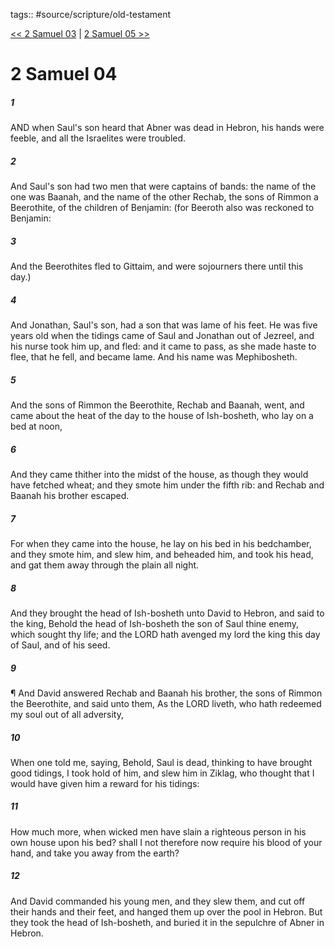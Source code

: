 tags:: #source/scripture/old-testament

[<< 2 Samuel 03](old-testament/10_2_Samuel/2_Samuel_03.md) | [2 Samuel 05 >>](old-testament/10_2_Samuel/2_Samuel_05.md)

# 2 Samuel 04

##### 1

AND when Saul's son heard that Abner was dead in Hebron, his hands were feeble, and all the Israelites were troubled.

##### 2

And Saul's son had two men that were captains of bands: the name of the one was Baanah, and the name of the other Rechab, the sons of Rimmon a Beerothite, of the children of Benjamin: (for Beeroth also was reckoned to Benjamin:

##### 3

And the Beerothites fled to Gittaim, and were sojourners there until this day.)

##### 4

And Jonathan, Saul's son, had a son that was lame of his feet. He was five years old when the tidings came of Saul and Jonathan out of Jezreel, and his nurse took him up, and fled: and it came to pass, as she made haste to flee, that he fell, and became lame. And his name was Mephibosheth.

##### 5

And the sons of Rimmon the Beerothite, Rechab and Baanah, went, and came about the heat of the day to the house of Ish-bosheth, who lay on a bed at noon,

##### 6

And they came thither into the midst of the house, as though they would have fetched wheat; and they smote him under the fifth rib: and Rechab and Baanah his brother escaped.

##### 7

For when they came into the house, he lay on his bed in his bedchamber, and they smote him, and slew him, and beheaded him, and took his head, and gat them away through the plain all night.

##### 8

And they brought the head of Ish-bosheth unto David to Hebron, and said to the king, Behold the head of Ish-bosheth the son of Saul thine enemy, which sought thy life; and the LORD hath avenged my lord the king this day of Saul, and of his seed.

##### 9

¶ And David answered Rechab and Baanah his brother, the sons of Rimmon the Beerothite, and said unto them, As the LORD liveth, who hath redeemed my soul out of all adversity,

##### 10

When one told me, saying, Behold, Saul is dead, thinking to have brought good tidings, I took hold of him, and slew him in Ziklag, who thought that I would have given him a reward for his tidings:

##### 11

How much more, when wicked men have slain a righteous person in his own house upon his bed? shall I not therefore now require his blood of your hand, and take you away from the earth?

##### 12

And David commanded his young men, and they slew them, and cut off their hands and their feet, and hanged them up over the pool in Hebron. But they took the head of Ish-bosheth, and buried it in the sepulchre of Abner in Hebron.
